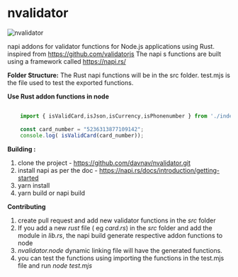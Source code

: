 # nvalidator
![nvalidator]("https://imgur.com/WWMUOV5")

napi addons for validator functions for Node.js applications using Rust. inspired from https://github.com/validatorjs
The napi s functions are built using a framework called https://napi.rs/  


**Folder Structure:**
The Rust napi functions will be in the src folder.
test.mjs is the file used to test the exported functions.

**Use Rust addon functions in node**
```javascript
    
    import { isValidCard,isJson,isCurrency,isPhonenumber } from './index.js'
        
    const card_number = "5236313877109142";
    console.log( isValidCard(card_number));
```


**Building :**

1. clone the project - https://github.com/davnav/nvalidator.git
2. install napi as per the doc - https://napi.rs/docs/introduction/getting-started
3. yarn install
4. yarn build or napi build


**Contributing**
1. create pull request and add new validator functions in the _src_ folder 
2. If you add a new _rust_ file ( eg _card.rs_) in the _src_ folder and add the module in _lib.rs_, the napi build generate respective addon functions to node
3. _nvalidator.node_ dynamic linking file will have the generated functions.
4. you can test the functions using importing the functions in the test.mjs file and run _node test.mjs_ 
